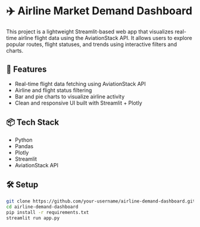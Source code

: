 # ✈️ Airline Market Demand Dashboard

This project is a lightweight Streamlit-based web app that visualizes real-time airline flight data using the AviationStack API. It allows users to explore popular routes, flight statuses, and trends using interactive filters and charts.

## 🚀 Features

- Real-time flight data fetching using AviationStack API
- Airline and flight status filtering
- Bar and pie charts to visualize airline activity
- Clean and responsive UI built with Streamlit + Plotly

## 📦 Tech Stack

- Python
- Pandas
- Plotly
- Streamlit
- AviationStack API

## 🛠️ Setup

```bash
git clone https://github.com/your-username/airline-demand-dashboard.git
cd airline-demand-dashboard
pip install -r requirements.txt
streamlit run app.py

